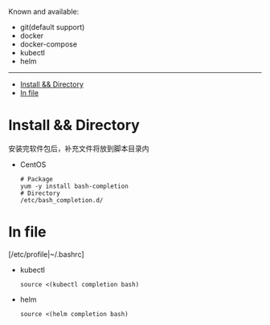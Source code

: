 Known and available: 
- git(default support)
- docker
- docker-compose
- kubectl
- helm

---

- [Install && Directory](#install--directory)
- [In file](#in-file)



# Install && Directory
安装完软件包后，补充文件将放到脚本目录内

- CentOS

    ```
    # Package
    yum -y install bash-completion
    # Directory
    /etc/bash_completion.d/
    ```

# In file
[/etc/profile|~/.bashrc]

- kubectl
  
    `source <(kubectl completion bash)`

- helm
  
    `source <(helm completion bash)`
